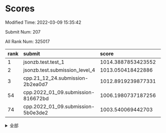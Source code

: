 # Scores

Modified Time: 2022-03-09 15:35:42

Submit Num: 207

All Rank Num: 325017

| rank |               submit               |       score        |       sigma        | pk_num |
| :--- | :--------------------------------- | :----------------- | :----------------- | :----- |
| 1    | jsonzb.test.test_1                 | 1014.3887853423552 | 0.8230331839202952 | 6278   |
| 2    | jsonzb.test.submission_level_4     | 1013.050418422886  | 0.7645330911733654 | 6280   |
| 3    | cpp.21_12_24.submission-2b2ea0d7   | 1012.8919239877331 | 0.7993272558421997 | 6279   |
| 54   | cpp.2022_01_09.submission-816672bd | 1006.1980737187256 | 0.7158228688949754 | 6280   |
| 74   | cpp.2022_01_09.submission-5b0e3de2 | 1003.540069442703  | 0.7046106969742473 | 6282   |


<details>
<summary>全部</summary>

| rank |                 submit                 |       score        |       sigma        | pk_num |
| :--- | :------------------------------------- | :----------------- | :----------------- | :----- |
| 1    | jsonzb.test.test_1                     | 1014.3887853423552 | 0.8230331839202952 | 6278   |
| 2    | jsonzb.test.submission_level_4         | 1013.050418422886  | 0.7645330911733654 | 6280   |
| 3    | cpp.21_12_24.submission-2b2ea0d7       | 1012.8919239877331 | 0.7993272558421997 | 6279   |
| 4    | gobigger.level_3.submission_level_3_33 | 1012.5087209006548 | 0.7811148023356778 | 6283   |
| 5    | gobigger.level_3.submission_level_3_2  | 1011.7056128451145 | 0.8005794108482603 | 6278   |
| 6    | gobigger.level_3.submission_level_3_14 | 1011.4515616780754 | 0.7674195538038897 | 6282   |
| 7    | gobigger.level_3.submission_level_3_1  | 1011.0675216263943 | 0.7818874451467008 | 6275   |
| 8    | gobigger.level_3.submission_level_3_5  | 1011.0523229377048 | 0.7860913219504128 | 6280   |
| 9    | gobigger.level_3.submission_level_3_3  | 1010.8088387869744 | 0.7648990402267879 | 6280   |
| 10   | gobigger.level_3.submission_level_3_27 | 1010.8082906483506 | 0.7515806200987244 | 6280   |
| 11   | gobigger.level_3.submission_level_3_7  | 1010.7186144704038 | 0.7734298365843606 | 6283   |
| 12   | gobigger.level_3.submission_level_3_37 | 1010.6406025945769 | 0.7622247946417522 | 6283   |
| 13   | gobigger.level_3.submission_level_3_11 | 1010.5556627261658 | 0.778143676646189  | 6280   |
| 14   | gobigger.level_3.submission_level_3_35 | 1010.4216152805794 | 0.7718617492356007 | 6281   |
| 15   | gobigger.level_3.submission_level_3_28 | 1010.4158443554965 | 0.7660991526915815 | 6279   |
| 16   | gobigger.level_3.submission_level_3_24 | 1010.3199196903516 | 0.7524597940407715 | 6275   |
| 17   | gobigger.level_3.submission_level_3_46 | 1010.2905297406037 | 0.7638739993089259 | 6280   |
| 18   | gobigger.level_3.submission_level_3_10 | 1010.2757230782797 | 0.7545205530057651 | 6278   |
| 19   | gobigger.level_3.submission_level_3_6  | 1010.1742000538312 | 0.747062233566733  | 6281   |
| 20   | gobigger.level_3.submission_level_3_8  | 1010.1185398717712 | 0.7489866626990908 | 6275   |
| 21   | gobigger.level_3.submission_level_3_41 | 1010.1144878925136 | 0.7816247768867814 | 6278   |
| 22   | gobigger.level_3.submission_level_3_31 | 1010.1113811968675 | 0.7499742448923266 | 6279   |
| 23   | gobigger.level_3.submission_level_3_44 | 1009.9806761701819 | 0.7808181135612207 | 6280   |
| 24   | gobigger.level_3.submission_level_3_43 | 1009.8849089963066 | 0.7436716002800551 | 6280   |
| 25   | gobigger.level_3.submission_level_3_26 | 1009.800079645204  | 0.7820174577948542 | 6283   |
| 26   | gobigger.level_3.submission_level_3_0  | 1009.7707906576469 | 0.7528721833829122 | 6284   |
| 27   | gobigger.level_3.submission_level_3_22 | 1009.7630276044526 | 0.797687351531464  | 6276   |
| 28   | gobigger.level_3.submission_level_3_49 | 1009.7481764328795 | 0.751271644903689  | 6273   |
| 29   | gobigger.level_3.submission_level_3_25 | 1009.7119886950554 | 0.7591729138545973 | 6285   |
| 30   | gobigger.level_3.submission_level_3_9  | 1009.6852109549227 | 0.7532949982493948 | 6280   |
| 31   | gobigger.level_3.submission_level_3_30 | 1009.6052950162623 | 0.7641579224629778 | 6283   |
| 32   | gobigger.level_3.submission_level_3_47 | 1009.5996941035108 | 0.7416110538371887 | 6279   |
| 33   | gobigger.level_3.submission_level_3_20 | 1009.590744621206  | 0.7667169645263502 | 6277   |
| 34   | gobigger.level_3.submission_level_3_17 | 1009.4991119900048 | 0.7466853298472687 | 6284   |
| 35   | gobigger.level_3.submission_level_3_36 | 1009.4326508119768 | 0.7406929245292563 | 6277   |
| 36   | gobigger.level_3.submission_level_3_15 | 1009.3920997112527 | 0.7616043354361802 | 6279   |
| 37   | gobigger.level_3.submission_level_3_21 | 1009.3404948788517 | 0.7408125869707524 | 6274   |
| 38   | gobigger.level_3.submission_level_3_40 | 1009.3206655894577 | 0.7577388844650425 | 6280   |
| 39   | gobigger.level_3.submission_level_3_48 | 1009.2908547128692 | 0.7485881757263343 | 6283   |
| 40   | gobigger.level_3.submission_level_3_29 | 1009.2588465781082 | 0.7595011418544358 | 6279   |
| 41   | gobigger.level_3.submission_level_3_19 | 1009.1687309591078 | 0.7837864564362126 | 6277   |
| 42   | gobigger.level_3.submission_level_3_16 | 1009.1665755457662 | 0.7517289108769432 | 6276   |
| 43   | gobigger.level_3.submission_level_3_12 | 1008.7793844325155 | 0.7426349461847243 | 6283   |
| 44   | gobigger.level_3.submission_level_3_42 | 1008.7019331774075 | 0.7561487693933172 | 6275   |
| 45   | gobigger.level_3.submission_level_3_13 | 1008.6936674528562 | 0.772512360962088  | 6278   |
| 46   | gobigger.level_3.submission_level_3_39 | 1008.6691500915206 | 0.7483912587343104 | 6284   |
| 47   | gobigger.level_3.submission_level_3_18 | 1008.6354967574304 | 0.7700850419869729 | 6281   |
| 48   | gobigger.level_3.submission_level_3_34 | 1008.558853093181  | 0.7496965915282895 | 6285   |
| 49   | gobigger.level_3.submission_level_3_32 | 1008.5131994853517 | 0.745423424359944  | 6285   |
| 50   | gobigger.level_3.submission_level_3_45 | 1008.2812637682356 | 0.7291011005268923 | 6281   |
| 51   | gobigger.level_3.submission_level_3_23 | 1007.9736026165154 | 0.7582571079958976 | 6284   |
| 52   | gobigger.level_3.submission_level_3_4  | 1007.9495678666335 | 0.750262047498039  | 6276   |
| 53   | gobigger.level_3.submission_level_3_38 | 1007.6356022212047 | 0.7418271596702831 | 6286   |
| 54   | cpp.2022_01_09.submission-816672bd     | 1006.1980737187256 | 0.7158228688949754 | 6280   |
| 55   | gobigger.level_1.submission_level_1_29 | 1004.8307811264006 | 0.7164840904273572 | 6281   |
| 56   | gobigger.level_1.submission_level_1_37 | 1004.7374169552478 | 0.7260601421055859 | 6283   |
| 57   | gobigger.level_1.submission_level_1_4  | 1004.5957964172915 | 0.7187387653152895 | 6283   |
| 58   | gobigger.level_1.submission_level_1_35 | 1004.3317050474166 | 0.7182308495178206 | 6281   |
| 59   | gobigger.level_1.submission_level_1_49 | 1004.3234513927155 | 0.7046201805694781 | 6283   |
| 60   | gobigger.level_1.submission_level_1_0  | 1004.2951881302293 | 0.7271530123396173 | 6281   |
| 61   | gobigger.level_1.submission_level_1_45 | 1004.0567113192241 | 0.7206248496744345 | 6283   |
| 62   | gobigger.level_1.submission_level_1_39 | 1003.9211196449243 | 0.7216050059541375 | 6276   |
| 63   | gobigger.level_1.submission_level_1_24 | 1003.9096694407453 | 0.715960092863251  | 6279   |
| 64   | gobigger.level_1.submission_level_1_46 | 1003.900518786556  | 0.7259743934807145 | 6277   |
| 65   | gobigger.level_1.submission_level_1_47 | 1003.8503860957325 | 0.72550023130604   | 6278   |
| 66   | gobigger.level_1.submission_level_1_1  | 1003.8448141898709 | 0.7120837388316145 | 6281   |
| 67   | gobigger.level_1.submission_level_1_36 | 1003.7868078216147 | 0.7213455677472198 | 6280   |
| 68   | gobigger.level_1.submission_level_1_12 | 1003.740480964661  | 0.7202029836781332 | 6280   |
| 69   | gobigger.level_1.submission_level_1_19 | 1003.7064963110996 | 0.7203109337340403 | 6281   |
| 70   | gobigger.level_1.submission_level_1_10 | 1003.6978371279844 | 0.7268919871332191 | 6284   |
| 71   | gobigger.level_1.submission_level_1_18 | 1003.6844050659032 | 0.7196661026399638 | 6281   |
| 72   | gobigger.level_1.submission_level_1_27 | 1003.5709439421395 | 0.7159742795094544 | 6282   |
| 73   | gobigger.level_1.submission_level_1_20 | 1003.5500716477411 | 0.7186055251401633 | 6269   |
| 74   | cpp.2022_01_09.submission-5b0e3de2     | 1003.540069442703  | 0.7046106969742473 | 6282   |
| 75   | gobigger.level_1.submission_level_1_21 | 1003.5360454504396 | 0.710912681194033  | 6281   |
| 76   | gobigger.level_1.submission_level_1_22 | 1003.4493034363015 | 0.721347452016191  | 6279   |
| 77   | gobigger.level_1.submission_level_1_17 | 1003.4326872998339 | 0.7060976467426984 | 6283   |
| 78   | gobigger.level_1.submission_level_1_41 | 1003.3822150875058 | 0.7208328291616395 | 6282   |
| 79   | gobigger.level_1.submission_level_1_31 | 1003.3815543560902 | 0.7185195992268392 | 6280   |
| 80   | gobigger.level_1.submission_level_1_32 | 1003.3677711136528 | 0.7078909133774717 | 6276   |
| 81   | gobigger.level_1.submission_level_1_28 | 1003.346247994624  | 0.7092738346733587 | 6283   |
| 82   | gobigger.level_1.submission_level_1_5  | 1003.3445314182577 | 0.7174845329277435 | 6278   |
| 83   | gobigger.level_1.submission_level_1_15 | 1003.3197063568631 | 0.7239576078802554 | 6280   |
| 84   | gobigger.level_1.submission_level_1_33 | 1003.2239513458022 | 0.7217253381235605 | 6286   |
| 85   | gobigger.level_1.submission_level_1_8  | 1003.2171853455461 | 0.7184649947606989 | 6284   |
| 86   | gobigger.level_1.submission_level_1_34 | 1003.0298213606878 | 0.6996452810682009 | 6283   |
| 87   | gobigger.level_1.submission_level_1_38 | 1003.01462396249   | 0.7136844548481995 | 6280   |
| 88   | gobigger.level_1.submission_level_1_23 | 1003.0123933618274 | 0.7084846519006719 | 6281   |
| 89   | gobigger.level_1.submission_level_1_7  | 1003.0081877758903 | 0.7142312771137104 | 6281   |
| 90   | gobigger.level_1.submission_level_1_2  | 1002.9945062556878 | 0.7174900509280815 | 6280   |
| 91   | gobigger.level_1.submission_level_1_30 | 1002.9609938923345 | 0.7246413508695227 | 6280   |
| 92   | gobigger.level_1.submission_level_1_13 | 1002.8102621598573 | 0.7150013920893601 | 6279   |
| 93   | gobigger.level_1.submission_level_1_42 | 1002.7968661904185 | 0.6998208101868726 | 6284   |
| 94   | gobigger.level_1.submission_level_1_40 | 1002.7754928826042 | 0.7083171466955963 | 6274   |
| 95   | gobigger.level_1.submission_level_1_48 | 1002.7103563287328 | 0.7061158906255731 | 6276   |
| 96   | gobigger.level_1.submission_level_1_25 | 1002.6933936535615 | 0.7075163543884143 | 6285   |
| 97   | gobigger.level_1.submission_level_1_6  | 1002.6613306464075 | 0.7110256923478717 | 6277   |
| 98   | gobigger.level_1.submission_level_1_9  | 1002.646805493721  | 0.7142619114026316 | 6277   |
| 99   | gobigger.level_1.submission_level_1_3  | 1002.6131303592709 | 0.7065564746688738 | 6277   |
| 100  | gobigger.level_1.submission_level_1_43 | 1002.4520029409762 | 0.7087383633210257 | 6275   |
| 101  | gobigger.level_1.submission_level_1_16 | 1002.4042300311262 | 0.7140945625639616 | 6278   |
| 102  | gobigger.level_1.submission_level_1_14 | 1002.3841247666775 | 0.7159985195274057 | 6280   |
| 103  | gobigger.level_1.submission_level_1_44 | 1002.2175322875405 | 0.7074783181543349 | 6279   |
| 104  | gobigger.level_1.submission_level_1_11 | 1001.641034055557  | 0.7186048800005753 | 6286   |
| 105  | gobigger.level_1.submission_level_1_26 | 1001.4202537868176 | 0.7158038343741241 | 6282   |
| 106  | gobigger.random.submission_random_28   | 997.7621705335634  | 0.709615231522989  | 6282   |
| 107  | gobigger.random.submission_random_5    | 997.2833618282672  | 0.7063796759796654 | 6280   |
| 108  | gobigger.random.submission_random_8    | 997.1757391605493  | 0.6920732043493404 | 6280   |
| 109  | gobigger.random.submission_random_39   | 997.1217066721896  | 0.6980299745038542 | 6280   |
| 110  | gobigger.random.submission_random_46   | 997.0426037422504  | 0.7145415946614482 | 6283   |
| 111  | gobigger.random.submission_random_1    | 996.9572340647503  | 0.7111612415845022 | 6285   |
| 112  | gobigger.random.submission_random_29   | 996.8873803733254  | 0.7049834948748264 | 6280   |
| 113  | gobigger.random.submission_random_20   | 996.863123072686   | 0.713296565716241  | 6281   |
| 114  | gobigger.random.submission_random_19   | 996.7583699863067  | 0.7061088715892968 | 6281   |
| 115  | gobigger.random.submission_random_7    | 996.7267634997219  | 0.7047693814188593 | 6277   |
| 116  | gobigger.random.submission_random_23   | 996.7054505081655  | 0.7033301860873794 | 6282   |
| 117  | gobigger.random.submission_random_22   | 996.7018455761582  | 0.705131138214045  | 6278   |
| 118  | gobigger.random.submission_random_9    | 996.6330611413566  | 0.7065909263150545 | 6283   |
| 119  | gobigger.random.submission_random_36   | 996.6043412679144  | 0.7124605755470339 | 6283   |
| 120  | gobigger.random.submission_random_26   | 996.513775614955   | 0.7141712448612998 | 6285   |
| 121  | gobigger.random.submission_random_44   | 996.5025954661623  | 0.7070729808554909 | 6281   |
| 122  | gobigger.random.submission_random_25   | 996.4859898626913  | 0.7091244127712758 | 6282   |
| 123  | gobigger.random.submission_random_30   | 996.477346952268   | 0.7023001827019288 | 6279   |
| 124  | gobigger.random.submission_random_0    | 996.4076344193386  | 0.7121239220595164 | 6281   |
| 125  | gobigger.random.submission_random_17   | 996.3909862402326  | 0.704256484597314  | 6281   |
| 126  | gobigger.random.submission_random_24   | 996.3436950509464  | 0.7201650877393624 | 6275   |
| 127  | gobigger.random.submission_random_16   | 996.2682578109046  | 0.7251966067126833 | 6283   |
| 128  | gobigger.random.submission_random_32   | 996.1745269234921  | 0.7092672611894809 | 6280   |
| 129  | gobigger.random.submission_random_42   | 996.0927701047699  | 0.6985452533306091 | 6280   |
| 130  | gobigger.random.submission_random_13   | 996.0805230253228  | 0.7125921196907193 | 6280   |
| 131  | gobigger.random.submission_random_14   | 995.9977199213563  | 0.729408705043878  | 6281   |
| 132  | gobigger.random.submission_random_18   | 995.8410709420525  | 0.7052290941316508 | 6276   |
| 133  | gobigger.random.submission_random_40   | 995.7742902826506  | 0.7100317759787951 | 6283   |
| 134  | gobigger.random.submission_random_45   | 995.7728766819272  | 0.7091309302983005 | 6286   |
| 135  | gobigger.random.submission_random_12   | 995.7589185239076  | 0.706175215345796  | 6278   |
| 136  | gobigger.random.submission_random_15   | 995.7222079785688  | 0.7104690163309348 | 6278   |
| 137  | gobigger.random.submission_random_6    | 995.6630830519207  | 0.7276281644519212 | 6285   |
| 138  | gobigger.random.submission_random_47   | 995.6522888812646  | 0.7031702432538712 | 6281   |
| 139  | gobigger.random.submission_random_31   | 995.6441129590003  | 0.7148002468860365 | 6281   |
| 140  | gobigger.random.submission_random_43   | 995.6046990319825  | 0.7246546565291029 | 6277   |
| 141  | gobigger.random.submission_random_49   | 995.5719183567032  | 0.7112828604456849 | 6280   |
| 142  | gobigger.random.submission_random_4    | 995.5708127754723  | 0.7118641920751936 | 6278   |
| 143  | gobigger.random.submission_random_34   | 995.5698362874022  | 0.7015431031618492 | 6281   |
| 144  | gobigger.random.submission_random_11   | 995.477114742265   | 0.7354552903844654 | 6285   |
| 145  | gobigger.random.submission_random_41   | 995.4758628555255  | 0.7020484450107526 | 6285   |
| 146  | gobigger.random.submission_random_2    | 995.418388158656   | 0.703639590578478  | 6279   |
| 147  | gobigger.random.submission_random_27   | 995.4076302750312  | 0.7209383285309624 | 6281   |
| 148  | gobigger.random.submission_random_35   | 995.3887741015756  | 0.7081938884679184 | 6282   |
| 149  | gobigger.random.submission_random_33   | 995.2674858873729  | 0.7119965489760737 | 6283   |
| 150  | gobigger.random.submission_random_48   | 995.1848515901237  | 0.7171963602137493 | 6282   |
| 151  | gobigger.random.submission_random_38   | 995.1842199840489  | 0.7031295075763324 | 6279   |
| 152  | gobigger.random.submission_random_21   | 995.1614814879202  | 0.7190267927777514 | 6286   |
| 153  | gobigger.random.submission_random_10   | 994.7192165814964  | 0.7093877890588159 | 6282   |
| 154  | gobigger.level_2.submission_level_2_45 | 994.4796348757782  | 0.7347824210149674 | 6276   |
| 155  | gobigger.random.submission_random_37   | 994.4687002460267  | 0.7214968163913097 | 6284   |
| 156  | gobigger.level_2.submission_level_2_10 | 994.3587250804161  | 0.7295720967705651 | 6279   |
| 157  | gobigger.level_2.submission_level_2_9  | 994.2951130357109  | 0.7226731918823314 | 6279   |
| 158  | gobigger.random.submission_random_3    | 994.1810643900601  | 0.7116815143126753 | 6283   |
| 159  | gobigger.level_2.submission_level_2_26 | 993.8997819368209  | 0.7236505082818236 | 6278   |
| 160  | gobigger.level_2.submission_level_2_2  | 993.7059521479401  | 0.7229535474520775 | 6281   |
| 161  | gobigger.level_2.submission_level_2_30 | 993.1544932139823  | 0.7525955074265122 | 6280   |
| 162  | gobigger.level_2.submission_level_2_41 | 993.0133039040603  | 0.7361147915628296 | 6284   |
| 163  | gobigger.level_2.submission_level_2_48 | 992.9152062442422  | 0.7482933778143309 | 6281   |
| 164  | gobigger.level_2.submission_level_2_7  | 992.9125814032933  | 0.7295144768697727 | 6281   |
| 165  | gobigger.level_2.submission_level_2_32 | 992.825889494707   | 0.7989289202098041 | 6279   |
| 166  | gobigger.level_2.submission_level_2_31 | 992.8097355885869  | 0.7342506295210024 | 6276   |
| 167  | gobigger.level_2.submission_level_2_40 | 992.7938040718828  | 0.7418609119848376 | 6280   |
| 168  | gobigger.level_2.submission_level_2_12 | 992.6224098123762  | 0.7364183375972025 | 6277   |
| 169  | gobigger.level_2.submission_level_2_27 | 992.5742729172665  | 0.7373635163917586 | 6283   |
| 170  | gobigger.level_2.submission_level_2_3  | 992.4936101335406  | 0.7402191367995127 | 6283   |
| 171  | gobigger.level_2.submission_level_2_29 | 992.473300529127   | 0.7297488371690611 | 6285   |
| 172  | gobigger.level_2.submission_level_2_49 | 992.4694353157169  | 0.7467119247448994 | 6282   |
| 173  | gobigger.level_2.submission_level_2_18 | 992.4645279776057  | 0.7527502367041381 | 6283   |
| 174  | gobigger.level_2.submission_level_2_13 | 992.4503422718067  | 0.7210971997753322 | 6283   |
| 175  | gobigger.level_2.submission_level_2_43 | 992.38033831128    | 0.7596037207990404 | 6282   |
| 176  | gobigger.level_2.submission_level_2_36 | 992.3715851935464  | 0.7526305245023645 | 6278   |
| 177  | gobigger.level_2.submission_level_2_23 | 992.285612483133   | 0.7325853228831333 | 6285   |
| 178  | gobigger.level_2.submission_level_2_14 | 992.2690709533799  | 0.7436954494832797 | 6284   |
| 179  | gobigger.level_2.submission_level_2_34 | 992.1612418889532  | 0.7245709965341124 | 6281   |
| 180  | gobigger.level_2.submission_level_2_46 | 992.1418060471644  | 0.7431408012213632 | 6279   |
| 181  | gobigger.level_2.submission_level_2_22 | 992.1239612814028  | 0.7381428821316199 | 6279   |
| 182  | gobigger.level_2.submission_level_2_28 | 992.0625930749404  | 0.7445175195319806 | 6280   |
| 183  | gobigger.level_2.submission_level_2_19 | 992.0582494656172  | 0.7345565472731325 | 6281   |
| 184  | gobigger.level_2.submission_level_2_47 | 992.0284515916728  | 0.7422072178957512 | 6279   |
| 185  | gobigger.level_2.submission_level_2_8  | 991.9876792041193  | 0.7672105794180344 | 6282   |
| 186  | gobigger.level_2.submission_level_2_44 | 991.9469001628132  | 0.7471432501007178 | 6279   |
| 187  | gobigger.level_2.submission_level_2_4  | 991.909105282755   | 0.7384183510457081 | 6281   |
| 188  | gobigger.level_2.submission_level_2_20 | 991.889565503898   | 0.7411202407483873 | 6282   |
| 189  | gobigger.level_2.submission_level_2_0  | 991.8793486971261  | 0.7452853238031063 | 6279   |
| 190  | gobigger.level_2.submission_level_2_5  | 991.864295198569   | 0.7558385206312637 | 6279   |
| 191  | gobigger.level_2.submission_level_2_11 | 991.6836164403687  | 0.7636891061666802 | 6282   |
| 192  | gobigger.level_2.submission_level_2_33 | 991.6012137339372  | 0.7365977008520479 | 6286   |
| 193  | gobigger.level_2.submission_level_2_37 | 991.5095067027662  | 0.7410618237509131 | 6283   |
| 194  | gobigger.level_2.submission_level_2_39 | 991.4351599699485  | 0.7613360642438288 | 6278   |
| 195  | gobigger.level_2.submission_level_2_15 | 991.4321309989501  | 0.7582514331052438 | 6282   |
| 196  | gobigger.level_2.submission_level_2_6  | 991.4154806172864  | 0.7436338435849243 | 6281   |
| 197  | gobigger.level_2.submission_level_2_24 | 991.3700464619209  | 0.7601580026801159 | 6280   |
| 198  | gobigger.level_2.submission_level_2_35 | 991.338284918222   | 0.7406552090374117 | 6277   |
| 199  | gobigger.level_2.submission_level_2_38 | 991.1437695441367  | 0.7520020658130692 | 6278   |
| 200  | gobigger.level_2.submission_level_2_42 | 991.1368827517134  | 0.7570927033670279 | 6282   |
| 201  | gobigger.level_2.submission_level_2_1  | 991.0220825185205  | 0.7610483410926996 | 6277   |
| 202  | gobigger.level_2.submission_level_2_16 | 991.0107473548268  | 0.7466122438698906 | 6288   |
| 203  | gobigger.level_2.submission_level_2_21 | 990.9837644688882  | 0.7461299898654052 | 6286   |
| 204  | gobigger.level_2.submission_level_2_25 | 990.8375703771387  | 0.7521611497719878 | 6285   |
| 205  | gobigger.level_2.submission_level_2_17 | 990.1947210263294  | 0.762110792098489  | 6278   |
| 206  | gobigger.none.submission_none_0        | 978.8709334807795  | 1.1942006519351456 | 6284   |
| 207  | gobigger.none.submission_none_1        | 976.8833713475892  | 1.3945915998610336 | 6281   |

</details>